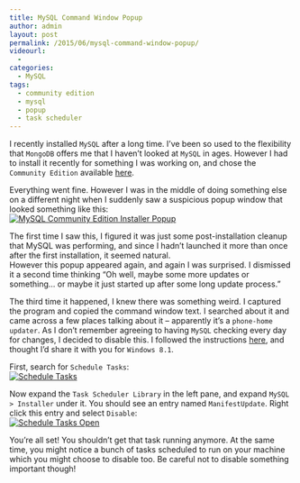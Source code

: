 ```yaml
---
title: MySQL Command Window Popup
author: admin
layout: post
permalink: /2015/06/mysql-command-window-popup/
videourl:
  - 
categories:
  - MySQL
tags:
  - community edition
  - mysql
  - popup
  - task scheduler
---
```

I recently installed `MySQL` after a long time. I&#8217;ve been so used to the flexibility that `MongoDB` offers me that I haven&#8217;t looked at `MySQL` in ages. However I had to install it recently for something I was working on, and chose the `Community Edition` available <a href="http://www.mysql.com/products/community/" target="_blank">here</a>.

Everything went fine. However I was in the middle of doing something else on a different night when I suddenly saw a suspicious popup window that looked something like this:  
[<img src="http://caffinc.com/wp-content/uploads/2015/06/mysqlinstall1.png?fit=677%2C343" alt="MySQL Community Edition Installer Popup" class="aligncenter size-full wp-image-89" data-recalc-dims="1" />][1]

The first time I saw this, I figured it was just some post-installation cleanup that MySQL was performing, and since I hadn&#8217;t launched it more than once after the first installation, it seemed natural.  
However this popup appeared again, and again I was surprised. I dismissed it a second time thinking &#8220;Oh well, maybe some more updates or something&#8230; or maybe it just started up after some long update process.&#8221;

The third time it happened, I knew there was something weird. I captured the program and copied the command window text. I searched about it and came across a few places talking about it &#8211; apparently it&#8217;s a `phone-home updater`. As I don&#8217;t remember agreeing to having `MySQL` checking every day for changes, I decided to disable this. I followed the instructions <a href="http://forums.mysql.com/read.php?10,626478,626575#msg-626575" target="_blank">here</a>, and thought I&#8217;d share it with you for `Windows 8.1`.

First, search for `Schedule Tasks`:  
[<img src="http://caffinc.com/wp-content/uploads/2015/06/schedule-tasks.png?fit=346%2C411" alt="Schedule Tasks" class="aligncenter size-full wp-image-87" data-recalc-dims="1" />][2]

Now expand the `Task Scheduler Library` in the left pane, and expand `MySQL > Installer` under it. You should see an entry named `ManifestUpdate`. Right click this entry and select `Disable`:  
[<img src="http://caffinc.com/wp-content/uploads/2015/06/schedule-tasks-open1.png?fit=788%2C481" alt="Schedule Tasks Open" class="aligncenter size-full wp-image-93" data-recalc-dims="1" />][3]

You&#8217;re all set! You shouldn&#8217;t get that task running anymore. At the same time, you might notice a bunch of tasks scheduled to run on your machine which you might choose to disable too. Be careful not to disable something important though!

 [1]: http://caffinc.com/wp-content/uploads/2015/06/mysqlinstall1.png
 [2]: http://caffinc.com/wp-content/uploads/2015/06/schedule-tasks.png
 [3]: http://caffinc.com/wp-content/uploads/2015/06/schedule-tasks-open1.png
